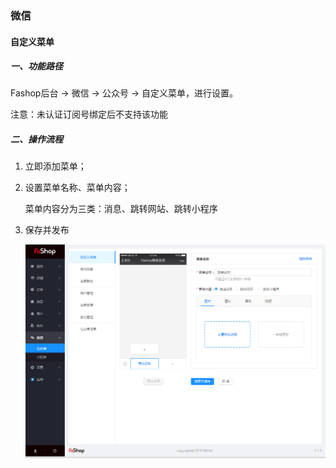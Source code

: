 ### 微信

#### 自定义菜单

##### 一、功能路径

Fashop后台 → 微信 → 公众号 → 自定义菜单，进行设置。

注意：未认证订阅号绑定后不支持该功能

##### 二、操作流程

1. 立即添加菜单；

2. 设置菜单名称、菜单内容；

   菜单内容分为三类：消息、跳转网站、跳转小程序

3. 保存并发布

   ![](./images/huang_wechat_menu.png)

